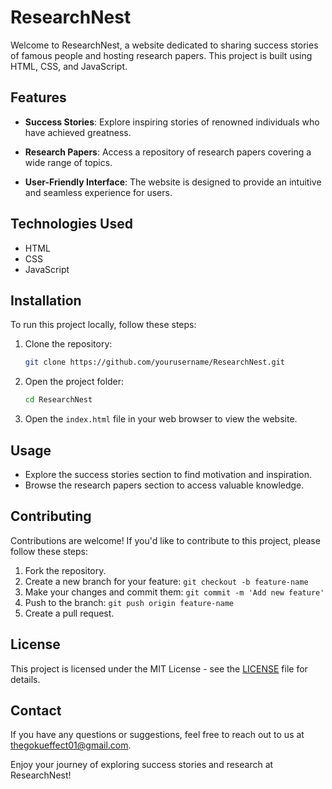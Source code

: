 # ResearchNest

Welcome to ResearchNest, a website dedicated to sharing success stories of famous people and hosting research papers. This project is built using HTML, CSS, and JavaScript.

## Features

- **Success Stories**: Explore inspiring stories of renowned individuals who have achieved greatness.

- **Research Papers**: Access a repository of research papers covering a wide range of topics.

- **User-Friendly Interface**: The website is designed to provide an intuitive and seamless experience for users.



## Technologies Used

- HTML
- CSS
- JavaScript

## Installation

To run this project locally, follow these steps:

1. Clone the repository:
   ```bash
   git clone https://github.com/yourusername/ResearchNest.git
   ```

2. Open the project folder:
   ```bash
   cd ResearchNest
   ```

3. Open the `index.html` file in your web browser to view the website.

## Usage

- Explore the success stories section to find motivation and inspiration.
- Browse the research papers section to access valuable knowledge.

## Contributing

Contributions are welcome! If you'd like to contribute to this project, please follow these steps:

1. Fork the repository.
2. Create a new branch for your feature: `git checkout -b feature-name`
3. Make your changes and commit them: `git commit -m 'Add new feature'`
4. Push to the branch: `git push origin feature-name`
5. Create a pull request.

## License

This project is licensed under the MIT License - see the [LICENSE](LICENSE) file for details.

## Contact

If you have any questions or suggestions, feel free to reach out to us at thegokueffect01@gmail.com.

Enjoy your journey of exploring success stories and research at ResearchNest!
```

